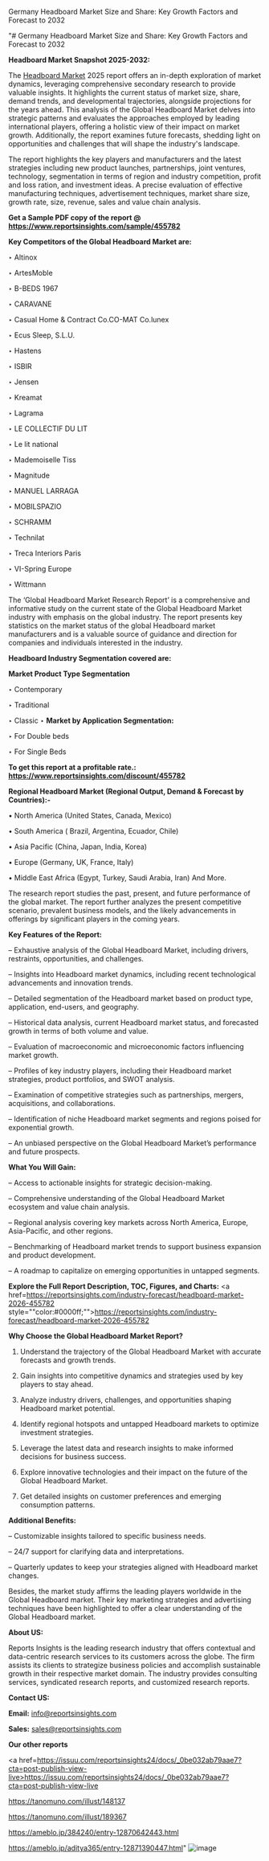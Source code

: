 Germany Headboard Market Size and Share: Key Growth Factors and Forecast to 2032

"# Germany Headboard Market Size and Share: Key Growth Factors and Forecast to 2032

<strong>Headboard Market Snapshot 2025-2032:</strong>

The <a href=https://www.reportsinsights.com/sample/455782>Headboard Market</a> 2025 report offers an in-depth exploration of market dynamics, leveraging comprehensive secondary research to provide valuable insights. It highlights the current status of market size, share, demand trends, and developmental trajectories, alongside projections for the years ahead. This analysis of the Global Headboard Market delves into strategic patterns and evaluates the approaches employed by leading international players, offering a holistic view of their impact on market growth. Additionally, the report examines future forecasts, shedding light on opportunities and challenges that will shape the industry's landscape.

The report highlights the key players and manufacturers and the latest strategies including new product launches, partnerships, joint ventures, technology, segmentation in terms of region and industry competition, profit and loss ration, and investment ideas. A precise evaluation of effective manufacturing techniques, advertisement techniques, market share size, growth rate, size, revenue, sales and value chain analysis.

<strong>Get a Sample PDF copy of the report @ <a href=https://www.reportsinsights.com/sample/455782 style=color:#0000ff;>https://www.reportsinsights.com/sample/455782</a></strong>

<strong>Key Competitors of the Global Headboard Market are:</strong>

‣ Altinox

‣ ArtesMoble

‣ B-BEDS 1967

‣ CARAVANE

‣ Casual Home & Contract
 Co.CO-MAT
 Co.lunex

‣ Ecus Sleep, S.L.U.

‣ Hastens

‣ ISBIR

‣ Jensen

‣ Kreamat

‣ Lagrama

‣ LE COLLECTIF DU LIT

‣ Le lit national

‣ Mademoiselle Tiss

‣ Magnitude

‣ MANUEL LARRAGA

‣ MOBILSPAZIO

‣ SCHRAMM

‣ Technilat

‣ Treca Interiors Paris

‣ VI-Spring Europe

‣ Wittmann

The ‘Global Headboard Market Research Report’ is a comprehensive and informative study on the current state of the Global Headboard Market industry with emphasis on the global industry. The report presents key statistics on the market status of the global Headboard market manufacturers and is a valuable source of guidance and direction for companies and individuals interested in the industry.

<strong>Headboard Industry Segmentation covered are:</strong>

<strong>Market Product Type Segmentation</strong>

‣ Contemporary

‣ Traditional

‣ Classic
‣ 
<strong>Market by Application Segmentation:</strong>

‣ For Double beds

‣ For Single Beds

<strong>To get this report at a profitable rate.: <a href=https://www.reportsinsights.com/discount/455782 style=color:#0000ff;>https://www.reportsinsights.com/discount/455782</a></strong>

<strong>Regional Headboard Market (Regional Output, Demand &amp; Forecast by Countries):-</strong>

• North America (United States, Canada, Mexico)

• South America ( Brazil, Argentina, Ecuador, Chile)

• Asia Pacific (China, Japan, India, Korea)

• Europe (Germany, UK, France, Italy)

• Middle East Africa (Egypt, Turkey, Saudi Arabia, Iran) And More.

The research report studies the past, present, and future performance of the global market. The report further analyzes the present competitive scenario, prevalent business models, and the likely advancements in offerings by significant players in the coming years.

<strong>Key Features of the Report:</strong>

– Exhaustive analysis of the Global Headboard Market, including drivers, restraints, opportunities, and challenges.

– Insights into Headboard market dynamics, including recent technological advancements and innovation trends.

– Detailed segmentation of the Headboard market based on product type, application, end-users, and geography.

– Historical data analysis, current Headboard market status, and forecasted growth in terms of both volume and value.

– Evaluation of macroeconomic and microeconomic factors influencing market growth.

– Profiles of key industry players, including their Headboard market strategies, product portfolios, and SWOT analysis.

– Examination of competitive strategies such as partnerships, mergers, acquisitions, and collaborations.

– Identification of niche Headboard market segments and regions poised for exponential growth.

– An unbiased perspective on the Global Headboard Market’s performance and future prospects.

<strong>What You Will Gain:</strong>

– Access to actionable insights for strategic decision-making.

– Comprehensive understanding of the Global Headboard Market ecosystem and value chain analysis.

– Regional analysis covering key markets across North America, Europe, Asia-Pacific, and other regions.

– Benchmarking of Headboard market trends to support business expansion and product development.

– A roadmap to capitalize on emerging opportunities in untapped segments.

<strong>Explore the Full Report Description, TOC, Figures, and Charts:</strong>
<a href=https://reportsinsights.com/industry-forecast/headboard-market-2026-455782 style=""color:#0000ff;"">https://reportsinsights.com/industry-forecast/headboard-market-2026-455782</a>

<strong>Why Choose the Global Headboard Market Report?</strong>

1. Understand the trajectory of the Global Headboard Market with accurate forecasts and growth trends.

2. Gain insights into competitive dynamics and strategies used by key players to stay ahead.

3. Analyze industry drivers, challenges, and opportunities shaping Headboard market potential.

4. Identify regional hotspots and untapped Headboard markets to optimize investment strategies.

5. Leverage the latest data and research insights to make informed decisions for business success.

6. Explore innovative technologies and their impact on the future of the Global Headboard Market.

7. Get detailed insights on customer preferences and emerging consumption patterns.

<strong>Additional Benefits:</strong>

– Customizable insights tailored to specific business needs.

– 24/7 support for clarifying data and interpretations.

– Quarterly updates to keep your strategies aligned with Headboard market changes.

Besides, the market study affirms the leading players worldwide in the Global Headboard market. Their key marketing strategies and advertising techniques have been highlighted to offer a clear understanding of the Global Headboard market.

<strong><strong>About US</strong>:</strong>

Reports Insights is the leading research industry that offers contextual and data-centric research services to its customers across the globe. The firm assists its clients to strategize business policies and accomplish sustainable growth in their respective market domain. The industry provides consulting services, syndicated research reports, and customized research reports.

<strong>Contact US:</strong>

<p class=><b>Email:</b> <a href=mailto:info@reportsinsights.com>info@reportsinsights.com</a></p>
<p class=><b>Sales:</b> <a href=mailto:sales@reportsinsights.com>sales@reportsinsights.com</a></p>

<strong>Our other reports</strong>

<a href=https://issuu.com/reportsinsights24/docs/_0be032ab79aae7?cta=post-publish-view-live>https://issuu.com/reportsinsights24/docs/_0be032ab79aae7?cta=post-publish-view-live</a>

<a href=https://tanomuno.com/illust/148137>https://tanomuno.com/illust/148137</a>

<a href=https://tanomuno.com/illust/189367>https://tanomuno.com/illust/189367</a>

<a href=https://ameblo.jp/384240/entry-12870642443.html>https://ameblo.jp/384240/entry-12870642443.html</a>

<a href=https://ameblo.jp/aditya365/entry-12871390447.html>https://ameblo.jp/aditya365/entry-12871390447.html</a>"
![image](https://github.com/user-attachments/assets/bf66bcc8-ca34-4bab-8431-82b61f3368f7)
